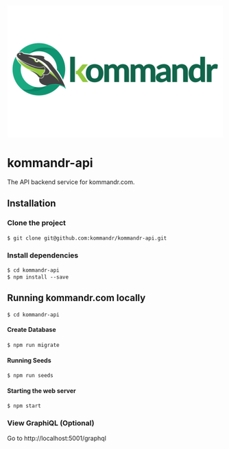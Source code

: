 ![Logo](/logo.png)

kommandr-api
============

The API backend service for kommandr.com.

## Installation

### Clone the project
```shell
$ git clone git@github.com:kommandr/kommandr-api.git
 ```
 
### Install dependencies
```shell
$ cd kommandr-api
$ npm install --save
```

## Running kommandr.com locally

```shell
$ cd kommandr-api
```
#### Create Database
```shell
$ npm run migrate
```
#### Running Seeds
```shell
$ npm run seeds
```

#### Starting the web server
```shell
$ npm start
```

### View GraphiQL (Optional)
Go to http://localhost:5001/graphql


